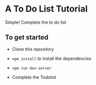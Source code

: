 # A To Do List Tutorial 

Simple! Complete the to do list

## To get started 

- Clone this repository
- `npm install` to install the dependencies 
- `npm run dev-server`

- Complete the Todolist
